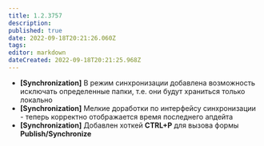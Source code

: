 ```yaml
---
title: 1.2.3757
description: 
published: true
date: 2022-09-18T20:21:26.060Z
tags: 
editor: markdown
dateCreated: 2022-09-18T20:21:25.968Z
---		
```

		
- **[Synchronization]** В режим синхронизации добавлена возможность исключать определенные папки, т.е. они будут храниться только локально
- **[Synchronization]** Мелкие доработки по интерфейсу синхронизации - теперь корректно отображается время последнего апдейта
- **[Synchronization]** Добавлен хоткей **CTRL+P** для вызова формы **Publish/Synchronize**
